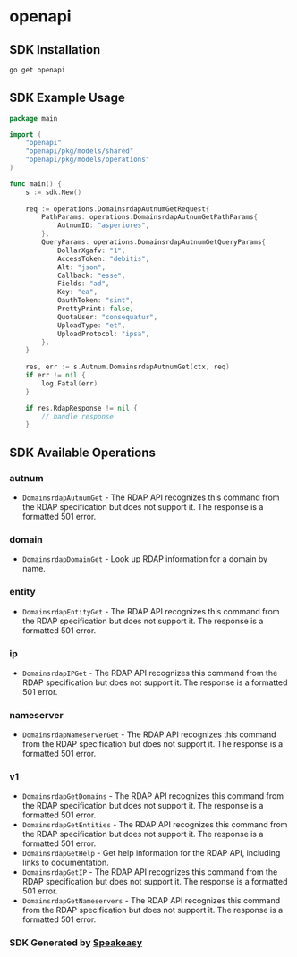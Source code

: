 # openapi

<!-- Start SDK Installation -->
## SDK Installation

```bash
go get openapi
```
<!-- End SDK Installation -->

## SDK Example Usage
<!-- Start SDK Example Usage -->
```go
package main

import (
    "openapi"
    "openapi/pkg/models/shared"
    "openapi/pkg/models/operations"
)

func main() {
    s := sdk.New()
    
    req := operations.DomainsrdapAutnumGetRequest{
        PathParams: operations.DomainsrdapAutnumGetPathParams{
            AutnumID: "asperiores",
        },
        QueryParams: operations.DomainsrdapAutnumGetQueryParams{
            DollarXgafv: "1",
            AccessToken: "debitis",
            Alt: "json",
            Callback: "esse",
            Fields: "ad",
            Key: "ea",
            OauthToken: "sint",
            PrettyPrint: false,
            QuotaUser: "consequatur",
            UploadType: "et",
            UploadProtocol: "ipsa",
        },
    }
    
    res, err := s.Autnum.DomainsrdapAutnumGet(ctx, req)
    if err != nil {
        log.Fatal(err)
    }

    if res.RdapResponse != nil {
        // handle response
    }
```
<!-- End SDK Example Usage -->

<!-- Start SDK Available Operations -->
## SDK Available Operations

### autnum

* `DomainsrdapAutnumGet` - The RDAP API recognizes this command from the RDAP specification but does not support it. The response is a formatted 501 error.

### domain

* `DomainsrdapDomainGet` - Look up RDAP information for a domain by name.

### entity

* `DomainsrdapEntityGet` - The RDAP API recognizes this command from the RDAP specification but does not support it. The response is a formatted 501 error.

### ip

* `DomainsrdapIPGet` - The RDAP API recognizes this command from the RDAP specification but does not support it. The response is a formatted 501 error.

### nameserver

* `DomainsrdapNameserverGet` - The RDAP API recognizes this command from the RDAP specification but does not support it. The response is a formatted 501 error.

### v1

* `DomainsrdapGetDomains` - The RDAP API recognizes this command from the RDAP specification but does not support it. The response is a formatted 501 error.
* `DomainsrdapGetEntities` - The RDAP API recognizes this command from the RDAP specification but does not support it. The response is a formatted 501 error.
* `DomainsrdapGetHelp` - Get help information for the RDAP API, including links to documentation.
* `DomainsrdapGetIP` - The RDAP API recognizes this command from the RDAP specification but does not support it. The response is a formatted 501 error.
* `DomainsrdapGetNameservers` - The RDAP API recognizes this command from the RDAP specification but does not support it. The response is a formatted 501 error.

<!-- End SDK Available Operations -->

### SDK Generated by [Speakeasy](https://docs.speakeasyapi.dev/docs/using-speakeasy/client-sdks)
